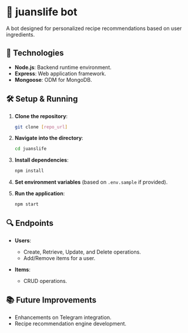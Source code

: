 # 🤖 juanslife bot

A bot designed for personalized recipe recommendations based on user ingredients.

## 🚀 Technologies

- **Node.js**: Backend runtime environment.
- **Express**: Web application framework.
- **Mongoose**: ODM for MongoDB.

## 🛠️ Setup & Running

1. **Clone the repository**:
    ```bash
    git clone [repo_url]
    ```

2. **Navigate into the directory**:
    ```bash
    cd juanslife
    ```

3. **Install dependencies**:
    ```bash
    npm install
    ```

4. **Set environment variables** (based on `.env.sample` if provided).

5. **Run the application**:
    ```bash
    npm start
    ```

## 🔍 Endpoints

- **Users**:
  - Create, Retrieve, Update, and Delete operations.
  - Add/Remove items for a user.

- **Items**:
  - CRUD operations.

## 📚 Future Improvements

- Enhancements on Telegram integration.
- Recipe recommendation engine development.
